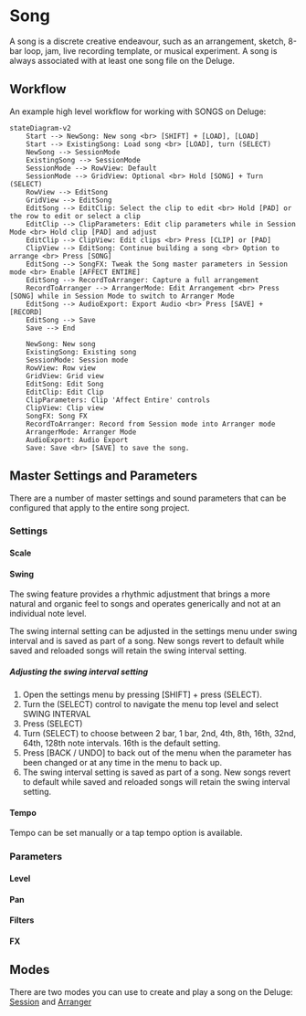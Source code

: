 # Song

A song is a discrete creative endeavour, such as an arrangement, sketch, 8-bar loop, jam, live recording template, or musical experiment. A song is always associated with at least one song file on the Deluge.

## Workflow

An example high level workflow for working with SONGS on Deluge:

``` mermaid
stateDiagram-v2
    Start --> NewSong: New song <br> [SHIFT] + [LOAD], [LOAD]
    Start --> ExistingSong: Load song <br> [LOAD], turn (SELECT)
    NewSong --> SessionMode
    ExistingSong --> SessionMode
    SessionMode --> RowView: Default
    SessionMode --> GridView: Optional <br> Hold [SONG] + Turn (SELECT)
    RowView --> EditSong
    GridView --> EditSong
    EditSong --> EditClip: Select the clip to edit <br> Hold [PAD] or the row to edit or select a clip
    EditClip --> ClipParameters: Edit clip parameters while in Session Mode <br> Hold clip [PAD] and adjust
    EditClip --> ClipView: Edit clips <br> Press [CLIP] or [PAD]
    ClipView --> EditSong: Continue building a song <br> Option to arrange <br> Press [SONG]
    EditSong --> SongFX: Tweak the Song master parameters in Session mode <br> Enable [AFFECT ENTIRE]
    EditSong --> RecordToArranger: Capture a full arrangement
    RecordToArranger --> ArrangerMode: Edit Arrangement <br> Press [SONG] while in Session Mode to switch to Arranger Mode
    EditSong --> AudioExport: Export Audio <br> Press [SAVE] + [RECORD]
    EditSong --> Save
    Save --> End

    NewSong: New song
    ExistingSong: Existing song   
    SessionMode: Session mode   
    RowView: Row view
    GridView: Grid view  
    EditSong: Edit Song
    EditClip: Edit Clip
    ClipParameters: Clip 'Affect Entire' controls
    ClipView: Clip view
    SongFX: Song FX
    RecordToArranger: Record from Session mode into Arranger mode
    ArrangerMode: Arranger Mode
    AudioExport: Audio Export
    Save: Save <br> [SAVE] to save the song.
```

## Master Settings and Parameters

There are a number of master settings and sound parameters that can be configured that apply to the entire song project.

### Settings

#### Scale

#### Swing

The swing feature provides a rhythmic adjustment that brings a more natural and organic feel to songs and operates generically and not at an individual note level.

The swing internal setting can be adjusted in the settings menu under swing interval and is saved as part of a song. New songs revert to default while saved and reloaded songs will retain the swing interval setting.

##### Adjusting the swing interval setting

1. Open the settings menu by pressing [SHIFT] + press (SELECT).
2. Turn the (SELECT) control to navigate the menu top level and select SWING INTERVAL
3. Press (SELECT)
4. Turn (SELECT) to choose between 2 bar, 1 bar, 2nd, 4th, 8th, 16th, 32nd, 64th, 128th note intervals. 16th is the default setting.
5. Press [BACK / UNDO] to back out of the menu when the parameter has been changed or at any time in the menu to back up.
6. The swing interval setting is saved as part of a song. New songs revert to default while saved and reloaded songs will retain the swing interval setting.

#### Tempo

Tempo can be set manually or a tap tempo option is available.

### Parameters

#### Level
#### Pan
#### Filters
#### FX

## Modes

There are two modes you can use to create and play a song on the Deluge: [Session](./song-modes/session-mode.md) and [Arranger](./song-modes/arranger-mode.md)
